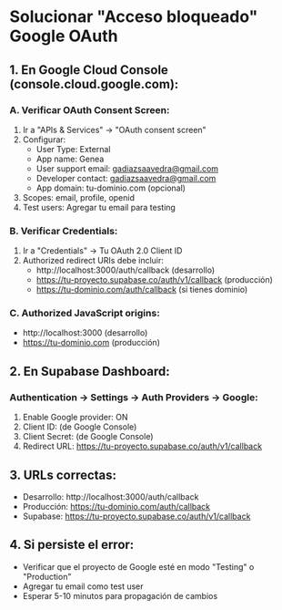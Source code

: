 # Solucionar "Acceso bloqueado" Google OAuth

## 1. En Google Cloud Console (console.cloud.google.com):

### A. Verificar OAuth Consent Screen:
1. Ir a "APIs & Services" → "OAuth consent screen"
2. Configurar:
   - User Type: External
   - App name: Genea
   - User support email: gadiazsaavedra@gmail.com
   - Developer contact: gadiazsaavedra@gmail.com
   - App domain: tu-dominio.com (opcional)
3. Scopes: email, profile, openid
4. Test users: Agregar tu email para testing

### B. Verificar Credentials:
1. Ir a "Credentials" → Tu OAuth 2.0 Client ID
2. Authorized redirect URIs debe incluir:
   - http://localhost:3000/auth/callback (desarrollo)
   - https://tu-proyecto.supabase.co/auth/v1/callback (producción)
   - https://tu-dominio.com/auth/callback (si tienes dominio)

### C. Authorized JavaScript origins:
   - http://localhost:3000 (desarrollo)
   - https://tu-dominio.com (producción)

## 2. En Supabase Dashboard:

### Authentication → Settings → Auth Providers → Google:
1. Enable Google provider: ON
2. Client ID: (de Google Console)
3. Client Secret: (de Google Console)
4. Redirect URL: https://tu-proyecto.supabase.co/auth/v1/callback

## 3. URLs correctas:
- Desarrollo: http://localhost:3000/auth/callback
- Producción: https://tu-dominio.com/auth/callback
- Supabase: https://tu-proyecto.supabase.co/auth/v1/callback

## 4. Si persiste el error:
- Verificar que el proyecto de Google esté en modo "Testing" o "Production"
- Agregar tu email como test user
- Esperar 5-10 minutos para propagación de cambios